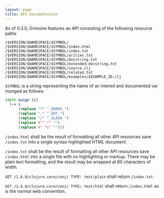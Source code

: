 ```yaml
---
layout: page
title: API Documentation
---
```


As of 0.3.0, Grimoire features an API consisting of the following
resource paths

```
/$VERSION/$NAMESPACE/$SYMBOL/
/$VERSION/$NAMESPACE/$SYMBOL/index.html
/$VERSION/$NAMESPACE/$SYMBOL/index.txt
/$VERSION/$NAMESPACE/$SYMBOL/arities.txt
/$VERSION/$NAMESPACE/$SYMBOL/docstring.txt
/$VERSION/$NAMESPACE/$SYMBOL/extended-docstring.txt
/$VERSION/$NAMESPACE/$SYMBOL/source.clj
/$VERSION/$NAMESPACE/$SYMBOL/related.txt
/$VERSION/$NAMESPACE/$SYMBOL/examples/$EXAMPLE_ID.clj
```

`$SYMBOL` is a string representing the name of an intered and
documented var munged as follows:

```Clojure
(defn munge [s]
  (-> s
      (replace "?" "_QMARK_")
      (replace "." "_DOT_")
      (replace "/" "_SLASH_")
      (replace #"^_*" "")
      (replace #"_*$" "")))
```

`/index.html` shall be the result of formatting all other API
resources save `/index.txt` into a single syntax highlighted HTML
document.

`/index.txt` shall be the result of formatting all other API resources
save `/index.html` into a single file with no highlighting or
markup. There may be plain text formatting, and the result may be
wrapped at 80 characters of width.

`GET /1.6.0/clojure.core/conj/ TYPE: text/plain` shall return `/index.txt`.

`GET /1.6.0/clojure.core/conj/ TYPE: text/html` shall return
`/index.html` as is the normal web convention.
